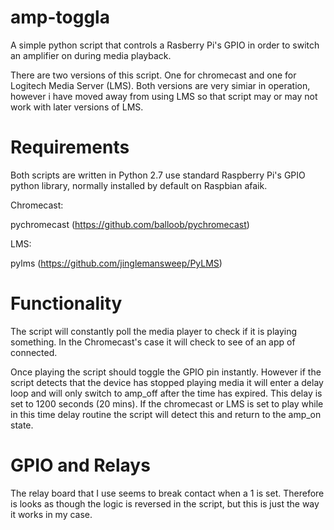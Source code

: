 # amp-toggla
A simple python script that controls a Rasberry Pi's GPIO in order to switch an amplifier on during media playback.

There are two versions of this script.  One for chromecast and one for Logitech Media Server (LMS).  Both versions are very simiar in operation, however i have moved away from using LMS so that script may or may not work with later versions of LMS.

# Requirements

Both scripts are written in Python 2.7 use standard Raspberry Pi's GPIO python library, normally installed by default on Raspbian afaik.  

Chromecast:

pychromecast (https://github.com/balloob/pychromecast)

LMS:

pylms (https://github.com/jinglemansweep/PyLMS)

# Functionality

The script will constantly poll the media player to check if it is playing something.  In the Chromecast's case it will check to see of an app of connected.

Once playing the script should toggle the GPIO pin instantly.  However if the script detects that the device has stopped playing media it will enter a delay loop and will only switch to amp_off after the time has expired.  This delay is set to 1200 seconds (20 mins).  If the chromecast or LMS is set to play while in this time delay routine the script will detect this and return to the amp_on state.

# GPIO and Relays

The relay board that I use seems to break contact when a 1 is set.  Therefore is looks as though the logic is reversed in the script, but this is just the way it works in my case.



